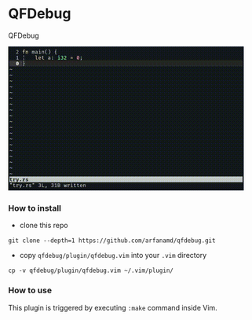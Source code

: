 # QFDebug

QFDebug

![ssgif](./resources/out480.gif)

### How to install

* clone this repo

```
git clone --depth=1 https://github.com/arfanamd/qfdebug.git
```

* copy `qfdebug/plugin/qfdebug.vim` into your `.vim` directory

```
cp -v qfdebug/plugin/qfdebug.vim ~/.vim/plugin/
```

### How to use

This plugin is triggered by executing `:make` command inside Vim.
